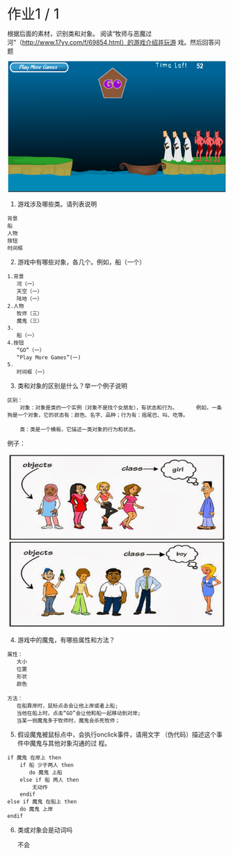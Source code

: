 <font size="6">  作业1 / 1  </font><br />

根据后面的素材，识别类和对象。
阅读“牧师与恶魔过河”（http://www.17yy.com/f/69854.html）的游戏介绍并玩游
戏。然后回答问题
<div align="center">
<img src="images\hw08\捕获.PNG"height="300" width="500">  </div>


1. 游戏涉及哪些类。请列表说明 
 
 ```
背景
船
人物
按钮
时间框
 ```
 
2. 游戏中有哪些对象，各几个。例如，船（一个） 
 
 ```
1.背景
    河（一）
    天空（一）
    陆地（一）
2.人物
    牧师（三）
    魔鬼（三）
3.
    船（一）
4.按钮
    “GO”（一）
    “Play More Games”(一)
5.
    时间框（一）
 ```
 
3. 类和对象的区别是什么？举一个例子说明 
```
区别：
    对象：对象是类的一个实例（对象不是找个女朋友），有状态和行为。      例如，一条狗是一个对象，它的状态有：颜色、名字、品种；行为有：摇尾巴、叫、吃等。

    类：类是一个模板，它描述一类对象的行为和状态。
```
例子：
<div align="center">
<img src="images\hw08\object-class.jpg"height="400" width="500">  </div>

4. 游戏中的魔鬼，有哪些属性和方法？ 
 ```
 属性：
    大小
    位置
    形状
    颜色

 方法：
    在船靠岸时，鼠标点击会让他上岸或者上船;
    当他在船上时，点击“GO”会让他和船一起移动到对岸;
    当某一侧魔鬼多于牧师时，魔鬼会杀死牧师；
 ```
5. 假设魔鬼被鼠标点中，会执行onclick事件，请用文字
（伪代码）描述这个事件中魔鬼与其他对象沟通的过
程。 
```
if 魔鬼 在岸上 then
    if 船 少于两人 then
       do 魔鬼 上船
    else if 船 两人 then
        无动作
    endif
else if 魔鬼 在船上 then
    do 魔鬼 上岸
endif
```


6. 类或对象会是动词吗

     不会